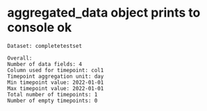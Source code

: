 # aggregated_data object prints to console ok

    Dataset: completetestset 
    
    Overall:
    Number of data fields: 4 
    Column used for timepoint: col1 
    Timepoint aggregation unit: day 
    Min timepoint value: 2022-01-01 
    Max timepoint value: 2022-01-01 
    Total number of timepoints: 1 
    Number of empty timepoints: 0 
    


